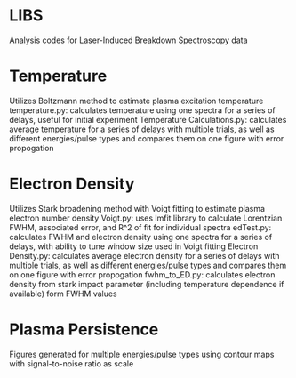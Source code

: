 # LIBS
Analysis codes for Laser-Induced Breakdown Spectroscopy data

# Temperature
Utilizes Boltzmann method to estimate plasma excitation temperature
  temperature.py: calculates temperature using one spectra for a series of delays, useful for initial experiment
  Temperature Calculations.py: calculates average temperature for a series of delays with multiple trials, as well as different        energies/pulse types and compares them on one figure with error propogation

# Electron Density
Utilizes Stark broadening method with Voigt fitting to estimate plasma electron number density
  Voigt.py: uses lmfit library to calculate Lorentzian FWHM, associated error, and R^2 of fit for individual spectra
  edTest.py: calculates FWHM and electron density using one spectra for a series of delays, with ability to tune window size used in Voigt fitting
  Electron Density.py: calculates average electron density for a series of delays with multiple trials, as well as different        energies/pulse types and compares them on one figure with error propogation
  fwhm_to_ED.py: calculates electron density from stark impact parameter (including temperature dependence if available) form FWHM values
  
# Plasma Persistence
Figures generated for multiple energies/pulse types using contour maps with signal-to-noise ratio as scale
